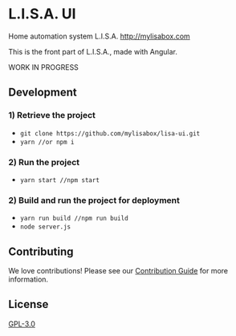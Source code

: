 # L.I.S.A. UI

Home automation system L.I.S.A. http://mylisabox.com

This is the front part of L.I.S.A., made with Angular.

WORK IN PROGRESS

## Development
### 1) Retrieve the project
- `git clone https://github.com/mylisabox/lisa-ui.git` 
- `yarn //or npm i`

### 2) Run the project 
- `yarn start //npm start`

### 2) Build and run the project for deployment
- `yarn run build //npm run build`
- `node server.js`

## Contributing
We love contributions! Please see our [Contribution Guide](https://github.com/mylisabox/lisa-box/blob/master/.github/CONTRIBUTING.md)
for more information.

## License
[GPL-3.0](https://github.com/mylisabox/lisa-ui/blob/master/LICENSE)
